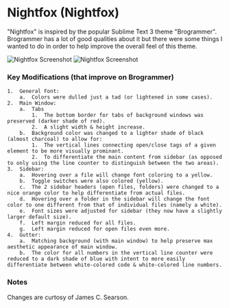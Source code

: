 # Nightfox (Nightfox)

"Nightfox" is inspired by the popular Sublime Text 3 theme "Brogrammer".  Brogrammer has a lot of good qualities about it but there were some things I wanted to do in order to help improve the overall feel of this theme.

![Nightfox Screenshot](http://i.imgur.com/W8WvBfP.png)
![Nightfox Screenshot](http://i.imgur.com/YGnktuG.png)

### Key Modifications (that improve on Brogrammer)

	1.  General Font:
		a.  Colors were dulled just a tad (or lightened in some cases).
	2.  Main Window:
		a.  Tabs
			1.  The bottom border for tabs of background windows was preserved (darker shade of red).
			2.  A slight width & height increase.
		b.  Background color was changed to a lighter shade of black (almost charcoal) to allow for:
			1.  The vertical lines connecting open/close tags of a given element to be more visually prominant.
			2.  To differentiate the main content from sidebar (as opposed to only using the line counter to distinguish between the two areas).
	3.  Sidebar:
		a.  Hovering over a file will change font coloring to a yellow.
		b.  Toggle switches were also colored (yellow).
		c.  The 2 sidebar headers (open files, folders) were changed to a nice orange color to help differentiate from actual files.
		d.  Hovering over a folder in the sidebar will change the font color to one different from that of individual files (namely a white).
		e.  Font sizes were adjusted for sidebar (they now have a slightly larger default size).
		f.  Left margin reduced for all files.
		g.  Left margin reduced for open files even more.
	4.  Gutter:
		a.  Matching background (with main window) to help preserve max aesthetic appearance of main window.
		b.  The color for all numbers in the vertical line counter were reduced to a dark shade of blue with intent to more easily differentiate between white-colored code & white-colored line numbers.

### Notes

Changes are curtosy of James C. Searson.